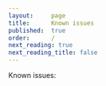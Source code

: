 ```yaml
---
layout:     page
title:      Known issues
published:  true
order:      /
next_reading: true
next_reading_title: false
---
```


Known issues: